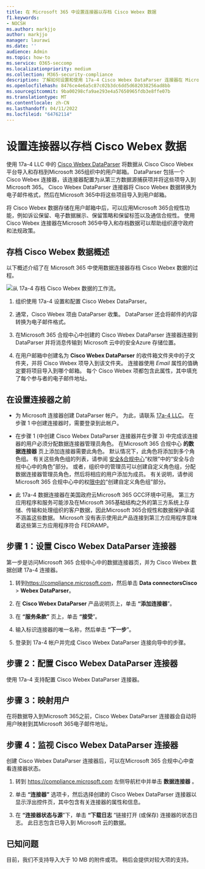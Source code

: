 ```yaml
---
title: 在 Microsoft 365 中设置连接器以存档 Cisco Webex 数据
f1.keywords:
- NOCSH
ms.author: markjjo
author: markjjo
manager: laurawi
ms.date: ''
audience: Admin
ms.topic: how-to
ms.service: O365-seccomp
ms.localizationpriority: medium
ms.collection: M365-security-compliance
description: 了解如何设置和使用 17a-4 Cisco Webex DataParser 连接器在 Microsoft 365 中导入和存档 Cisco Webex 数据。
ms.openlocfilehash: 8476ce4e6a5c87c02b3dc6dd5d682038256ad8bb
ms.sourcegitcommit: 9ba00298cfa9ae293e4a57650965fdb3e8ffe07b
ms.translationtype: MT
ms.contentlocale: zh-CN
ms.lasthandoff: 04/11/2022
ms.locfileid: "64762114"
---
```

# <a name="set-up-a-connector-to-archive-cisco-webex-data"></a>设置连接器以存档 Cisco Webex 数据

使用 17a-4 LLC 中的 [Cisco Webex DataParser](https://www.17a-4.com/webex-dataparser/) 将数据从 Cisco Cisco Webex 平台导入和存档到Microsoft 365组织中的用户邮箱。 DataParser 包括一个 Cisco Webex 连接器，该连接器配置为从第三方数据源捕获项并将这些项导入到Microsoft 365。 Cisco Webex DataParser 连接器将 Cisco Webex 数据转换为电子邮件格式，然后在Microsoft 365中将这些项目导入到用户邮箱。

将 Cisco Webex 数据存储在用户邮箱中后，可以应用Microsoft 365合规性功能，例如诉讼保留、电子数据展示、保留策略和保留标签以及通信合规性。 使用 Cisco Webex 连接器在Microsoft 365中导入和存档数据可以帮助组织遵守政府和法规政策。

## <a name="overview-of-archiving-cisco-webex-data"></a>存档 Cisco Webex 数据概述

以下概述介绍了在 Microsoft 365 中使用数据连接器存档 Cisco Webex 数据的过程。

![从 17a-4 存档 Cisco Webex 数据的工作流。](../media/WebexTeamsDataParserConnectorWorkflow.png)

1. 组织使用 17a-4 设置和配置 Cisco Webex DataParser。

2. 通常，Cisco Webex 项由 DataParser 收集。 DataParser 还会将邮件的内容转换为电子邮件格式。

3. 在Microsoft 365 合规中心中创建的 Cisco Webex DataParser 连接器连接到 DataParser 并将消息传输到 Microsoft 云中的安全Azure 存储位置。

4. 在用户邮箱中创建名为 **Cisco Webex DataParser** 的收件箱文件夹中的子文件夹，并将 Cisco Webex 项导入到该文件夹。 连接器使用 *Email* 属性的值确定要将项目导入到哪个邮箱。 每个 Cisco Webex 项都包含此属性，其中填充了每个参与者的电子邮件地址。

## <a name="before-you-set-up-a-connector"></a>在设置连接器之前

- 为 Microsoft 连接器创建 DataParser 帐户。 为此，请联系 [17a-4 LLC](https://www.17a-4.com/contact/)。 在步骤 1 中创建连接器时，需要登录到此帐户。

- 在步骤 1 (中创建 Cisco Webex DataParser 连接器并在步骤 3) 中完成该连接器的用户必须分配数据连接器管理员角色。 在Microsoft 365 合规中心 **的数据连接器** 页上添加连接器需要此角色。 默认情况下，此角色将添加到多个角色组。 有关这些角色组的列表，请参阅 [安全&合规中心](../security/office-365-security/permissions-in-the-security-and-compliance-center.md#roles-in-the-security--compliance-center)“权限”中的“安全与合规中心中的角色”部分。 或者，组织中的管理员可以创建自定义角色组，分配数据连接器管理员角色，然后将相应的用户添加为成员。 有关说明，请参阅Microsoft 365 合规中心中的权[限中的](microsoft-365-compliance-center-permissions.md#create-a-custom-role-group)“创建自定义角色组”部分。

- 此 17a-4 数据连接器在美国政府云Microsoft 365 GCC环境中可用。 第三方应用程序和服务可能涉及在Microsoft 365基础结构之外的第三方系统上存储、传输和处理组织的客户数据，因此Microsoft 365合规性和数据保护承诺不涵盖这些数据。 Microsoft 没有表示使用此产品连接到第三方应用程序意味着这些第三方应用程序符合 FEDRAMP。

## <a name="step-1-set-up-a-cisco-webex-dataparser-connector"></a>步骤 1：设置 Cisco Webex DataParser 连接器

第一步是访问Microsoft 365 合规中心中的数据连接器页，并为 Cisco Webex 数据创建 17a-4 连接器。

1. 转到<https://compliance.microsoft.com>，然后单击 **Data connectorsCisco** >  **Webex DataParser**。

2. 在 **Cisco Webex DataParser** 产品说明页上，单击 **“添加连接器**”。

3. 在 **“服务条款”** 页上，单击 **“接受**”。

4. 输入标识连接器的唯一名称，然后单击 **“下一步**”。

5. 登录到 17a-4 帐户并完成 Cisco Webex DataParser 连接向导中的步骤。

## <a name="step-2-configure-the-cisco-webex-dataparser-connector"></a>步骤 2：配置 Cisco Webex DataParser 连接器

使用 17a-4 支持配置 Cisco Webex DataParser 连接器。

## <a name="step-3-map-users"></a>步骤 3：映射用户

在将数据导入到Microsoft 365之前，Cisco Webex DataParser 连接器会自动将用户映射到其Microsoft 365电子邮件地址。

## <a name="step-4-monitor-the-cisco-webex-dataparser-connector"></a>步骤 4：监视 Cisco Webex DataParser 连接器

创建 Cisco Webex DataParser 连接器后，可以在Microsoft 365 合规中心中查看连接器状态。

1. 转到 <https://compliance.microsoft.com> 左侧导航栏中并单击 **数据连接器** 。

2. 单击 **“连接器”** 选项卡，然后选择创建的 Cisco Webex DataParser 连接器以显示浮出控件页，其中包含有关连接器的属性和信息。

3. 在 **“连接器状态与源**”下，单击 **“下载日志** ”链接打开 (或保存) 连接器的状态日志。 此日志包含已导入到 Microsoft 云的数据。

## <a name="known-issues"></a>已知问题

目前，我们不支持导入大于 10 MB 的附件或项。 稍后会提供对较大项的支持。
